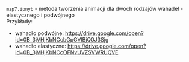 `mzp7.ipnyb` - metoda tworzenia animacji dla dwóch rodzajów wahadeł - elastycznego i podwójnego  
Przykłady:
 - wahadło podwójne: https://drive.google.com/open?id=0B_3jVHjKbNCcbGpGVlBjQ0J3Sjg
 - wahadło elastyczne: https://drive.google.com/open?id=0B_3jVHjKbNCcOFNvUVZSVWRUQVE
